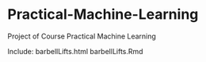 # Practical-Machine-Learning
Project of Course Practical Machine Learning

Include:
barbellLifts.html
barbellLifts.Rmd
